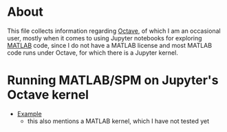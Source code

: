 # About

This file collects information regarding [Octave](https://en.wikipedia.org/wiki/GNU_Octave), of which I am an occasional user, mostly when it comes to using Jupyter notebooks for exploring [MATLAB](https://en.wikipedia.org/wiki/MATLAB) code, since I do not have a MATLAB license and most MATLAB code runs under Octave, for which there is a Jupyter kernel.

# Running MATLAB/SPM on Jupyter's Octave kernel

* [Example](https://github.com/spm/spm-notebooks)
  - this also mentions a MATLAB kernel, which I have not tested yet
